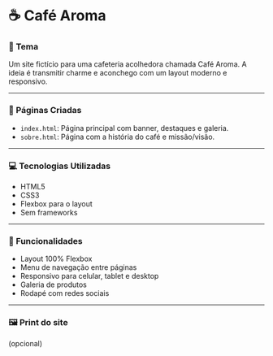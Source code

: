# ☕ Café Aroma

### 📝 Tema
Um site fictício para uma cafeteria acolhedora chamada Café Aroma. A ideia é transmitir charme e aconchego com um layout moderno e responsivo.

---

### 📄 Páginas Criadas

- `index.html`: Página principal com banner, destaques e galeria.
- `sobre.html`: Página com a história do café e missão/visão.

---

### 💻 Tecnologias Utilizadas

- HTML5
- CSS3
- Flexbox para o layout
- Sem frameworks

---

### 🎯 Funcionalidades

- Layout 100% Flexbox
- Menu de navegação entre páginas
- Responsivo para celular, tablet e desktop
- Galeria de produtos
- Rodapé com redes sociais

---

### 🖼️ Print do site

(opcional)
